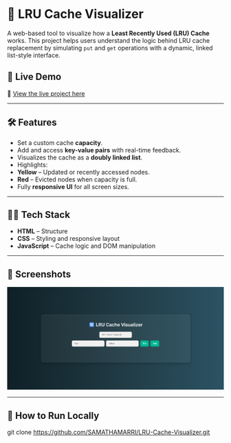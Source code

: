 # 🔄 LRU Cache Visualizer

A web-based tool to visualize how a **Least Recently Used (LRU) Cache** works. This project helps users understand the logic behind LRU cache replacement by simulating `put` and `get` operations with a dynamic, linked list-style interface.

## 🚀 Live Demo

🔗 [View the live project here](https://SAMATHAMARRI.github.io/LRU-Cache-Visualizer)



---

## 🛠️ Features

-  Set a custom cache **capacity**.
-  Add and access **key-value pairs** with real-time feedback.
-  Visualizes the cache as a **doubly linked list**.
-  Highlights:
- **Yellow** – Updated or recently accessed nodes.
- **Red** – Evicted nodes when capacity is full.
- Fully **responsive UI** for all screen sizes.

---

## 🧑‍💻 Tech Stack

- **HTML** – Structure
- **CSS** – Styling and responsive layout
- **JavaScript** – Cache logic and DOM manipulation

---

## 📸 Screenshots

![LRU Cache Visualizer Screenshot](image.png)

---

## 📂 How to Run Locally

   git clone https://github.com/SAMATHAMARRI/LRU-Cache-Visualizer.git
